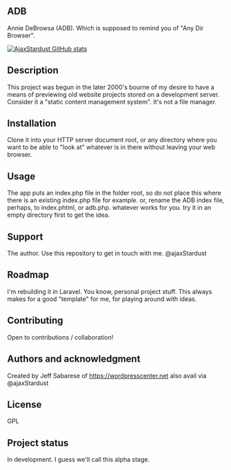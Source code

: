 ## ADB
Annie DeBrowsa (ADB). Which is supposed to remind you of "Any Dir Browser".

[![AjaxStardust GitHub stats]([https://github-readme-stats.vercel.app/api/pin/?username=ajaxstardust&repo=AnnieDeBrowsa)](https://github.com/anuraghazra/github-readme-stats)


## Description
This project was begun in the later 2000's bourne of my desire to have a means of previewing old website projects stored on a development server. Consider it a "static content management system". It's not a file manager. 


## Installation
Clone it into your HTTP server document root, or any directory where you want to be able to "look at" whatever is in there without leaving your web browser.  

## Usage
The app puts an index.php file in the folder root, so do not place this where there is an existing index.php file for example. or, rename the ADB index file, perhaps, to index.phtml, or adb.php. whatever works for you. try it in an empty directory first to get the idea. 

## Support
The author. Use this repository to get in touch with me. @ajaxStardust

## Roadmap
I'm rebuilding it in Laravel. You know, personal project stuff. This always makes for a good "template" for me, for playing around with ideas. 

## Contributing
Open to contributions / collaboration!


## Authors and acknowledgment
Created by Jeff Sabarese of https://wordpresscenter.net also avail via @ajaxStardust

## License
GPL

## Project status
In development. I guess we'll call this alpha stage. 
